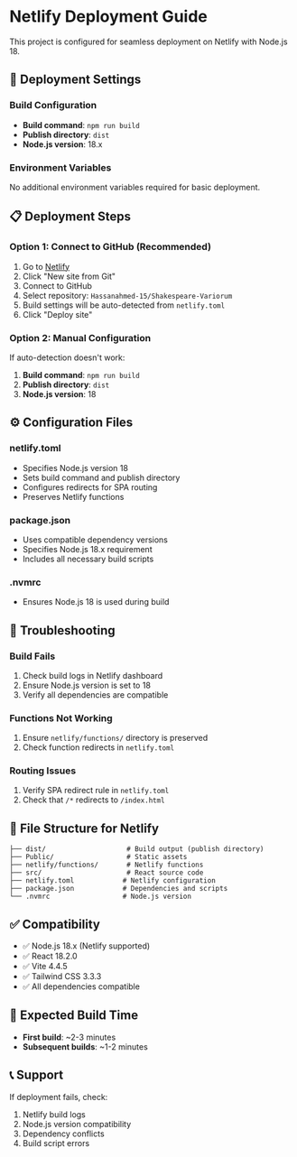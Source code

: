# Netlify Deployment Guide

This project is configured for seamless deployment on Netlify with Node.js 18.

## 🚀 **Deployment Settings**

### **Build Configuration**
- **Build command**: `npm run build`
- **Publish directory**: `dist`
- **Node.js version**: 18.x

### **Environment Variables**
No additional environment variables required for basic deployment.

## 📋 **Deployment Steps**

### **Option 1: Connect to GitHub (Recommended)**
1. Go to [Netlify](https://netlify.com)
2. Click "New site from Git"
3. Connect to GitHub
4. Select repository: `Hassanahmed-15/Shakespeare-Variorum`
5. Build settings will be auto-detected from `netlify.toml`
6. Click "Deploy site"

### **Option 2: Manual Configuration**
If auto-detection doesn't work:
1. **Build command**: `npm run build`
2. **Publish directory**: `dist`
3. **Node.js version**: 18

## ⚙️ **Configuration Files**

### **netlify.toml**
- Specifies Node.js version 18
- Sets build command and publish directory
- Configures redirects for SPA routing
- Preserves Netlify functions

### **package.json**
- Uses compatible dependency versions
- Specifies Node.js 18.x requirement
- Includes all necessary build scripts

### **.nvmrc**
- Ensures Node.js 18 is used during build

## 🔧 **Troubleshooting**

### **Build Fails**
1. Check build logs in Netlify dashboard
2. Ensure Node.js version is set to 18
3. Verify all dependencies are compatible

### **Functions Not Working**
1. Ensure `netlify/functions/` directory is preserved
2. Check function redirects in `netlify.toml`

### **Routing Issues**
1. Verify SPA redirect rule in `netlify.toml`
2. Check that `/*` redirects to `/index.html`

## 📁 **File Structure for Netlify**
```
├── dist/                    # Build output (publish directory)
├── Public/                  # Static assets
├── netlify/functions/       # Netlify functions
├── src/                     # React source code
├── netlify.toml            # Netlify configuration
├── package.json            # Dependencies and scripts
└── .nvmrc                  # Node.js version
```

## ✅ **Compatibility**
- ✅ Node.js 18.x (Netlify supported)
- ✅ React 18.2.0
- ✅ Vite 4.4.5
- ✅ Tailwind CSS 3.3.3
- ✅ All dependencies compatible

## 🎯 **Expected Build Time**
- **First build**: ~2-3 minutes
- **Subsequent builds**: ~1-2 minutes

## 📞 **Support**
If deployment fails, check:
1. Netlify build logs
2. Node.js version compatibility
3. Dependency conflicts
4. Build script errors
